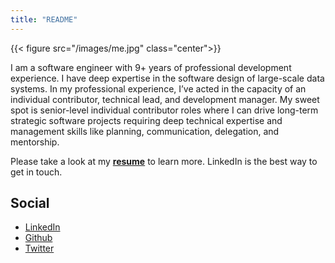 ```yaml
---
title: "README"
---
```


{{< figure src="/images/me.jpg" class="center">}}

I am a software engineer with 9+ years of professional development experience. I have deep expertise in the software design of large-scale data systems. In my professional experience, I’ve acted in the capacity of an individual contributor, technical lead, and development manager. My sweet spot is senior-level individual contributor roles where I can drive long-term strategic software projects requiring deep technical expertise and management skills like planning, communication, delegation, and mentorship.

Please take a look at my
**[resume](/GrivanThapar2021.pdf)** to learn more. LinkedIn is the best way to get in touch.

## Social
* [LinkedIn](https://www.linkedin.com/in/grivanthapar/)
* [Github](https://github.com/grivan)
* [Twitter](https://twitter.com/grivan)
